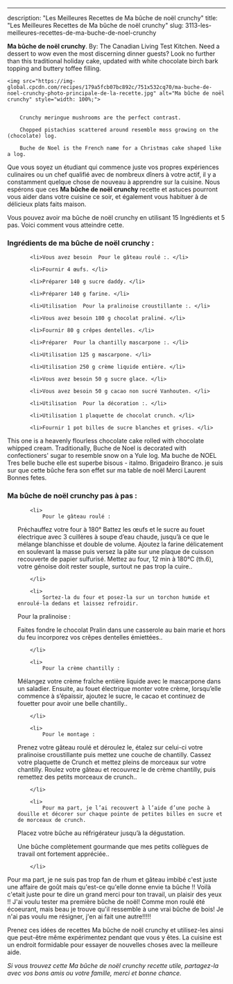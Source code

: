 ---
description: "Les Meilleures Recettes de Ma bûche de noël crunchy"
title: "Les Meilleures Recettes de Ma bûche de noël crunchy"
slug: 3113-les-meilleures-recettes-de-ma-buche-de-noel-crunchy

<p>
	<strong>Ma bûche de noël crunchy</strong>. 
	By: The Canadian Living Test Kitchen. Need a dessert to wow even the most discerning dinner guests? Look no further than this traditional holiday cake, updated with white chocolate birch bark topping and buttery toffee filling.
</p>
<p>
	
	<img src="https://img-global.cpcdn.com/recipes/179a5fcb07bc892c/751x532cq70/ma-buche-de-noel-crunchy-photo-principale-de-la-recette.jpg" alt="Ma bûche de noël crunchy" style="width: 100%;">
	
	
		Crunchy meringue mushrooms are the perfect contrast.
	
		Chopped pistachios scattered around resemble moss growing on the (chocolate) log.
	
		Buche de Noel is the French name for a Christmas cake shaped like a log.
	
</p>

Que vous soyez un étudiant qui commence juste vos propres expériences culinaires ou un chef qualifié avec de nombreux dîners à votre actif, il y a constamment quelque chose de nouveau à apprendre sur la cuisine. Nous espérons que ces <strong> Ma bûche de noël crunchy </strong> recette et astuces pourront vous aider dans votre cuisine ce soir, et également vous habituer à de délicieux plats faits maison.

<!--inarticleads1-->

Vous pouvez avoir ma bûche de noël crunchy en utilisant 15 Ingrédients et 5 pas. Voici comment vous atteindre cette.

<h3>Ingrédients de ma bûche de noël crunchy :</h3>

<ol>
	
		<li>Vous avez besoin  Pour le gâteau roulé :. </li>
	
		<li>Fournir 4 œufs. </li>
	
		<li>Préparer 140 g sucre daddy. </li>
	
		<li>Préparer 140 g farine. </li>
	
		<li>Utilisation  Pour la pralinoise croustillante :. </li>
	
		<li>Vous avez besoin 180 g chocolat praliné. </li>
	
		<li>Fournir 80 g crêpes dentelles. </li>
	
		<li>Préparer  Pour la chantilly mascarpone :. </li>
	
		<li>Utilisation 125 g mascarpone. </li>
	
		<li>Utilisation 250 g crème liquide entière. </li>
	
		<li>Vous avez besoin 50 g sucre glace. </li>
	
		<li>Vous avez besoin 50 g cacao non sucré Vanhouten. </li>
	
		<li>Utilisation  Pour la décoration :. </li>
	
		<li>Utilisation 1 plaquette de chocolat crunch. </li>
	
		<li>Fournir 1 pot billes de sucre blanches et grises. </li>
	
</ol>

This one is a heavenly flourless chocolate cake rolled with chocolate whipped cream. Traditionally, Buche de Noel is decorated with confectioners&#39; sugar to resemble snow on a Yule log. Ma buche de NOEL Tres belle buche elle est superbe bisous - italmo. Brigadeiro Branco. je suis sur que cette bûche fera son effet sur ma table de noël Merci Laurent Bonnes fetes. 

<!--inarticleads2-->

<h3>Ma bûche de noël crunchy pas à pas :</h3>

<ol>
	
		<li>
			Pour le gâteau roulé :

Préchauffez votre four à 180°
Battez les œufs et le sucre au fouet électrique avec 3 cuillères à soupe d’eau chaude, jusqu’à ce que le mélange blanchisse et double de volume. Ajoutez la farine délicatement en soulevant la masse puis versez la pâte sur une plaque de cuisson recouverte de papier sulfurisé.
Mettez au four, 12 min à 180°C (th.6), votre génoise doit rester souple, surtout ne pas trop la cuire..
			
			
		</li>
	
		<li>
			Sortez-la du four et posez-la sur un torchon humide et enroulé-la dedans et laissez refroidir.

Pour la pralinoise :

Faites fondre le chocolat Pralin dans une casserole au bain marie et hors du feu incorporez vos crêpes dentelles émiettées..
			
			
		</li>
	
		<li>
			Pour la crème chantilly :

Mélangez votre crème fraîche entière liquide avec le mascarpone dans un saladier. Ensuite, au fouet électrique monter votre crème, lorsqu’elle commence à s’épaissir, ajoutez le sucre, le cacao et continuez de fouetter pour avoir une belle chantilly..
			
			
		</li>
	
		<li>
			Pour le montage :

Prenez votre gâteau roulé et déroulez le, étalez sur celui-ci votre pralinoise croustillante puis mettez une couche de chantilly. Cassez votre plaquette de Crunch et mettez pleins de morceaux sur votre chantilly.
Roulez votre gâteau et recouvrez le de crème chantilly, puis remettez des petits morceaux de crunch..
			
			
		</li>
	
		<li>
			Pour ma part, je l’ai recouvert à l’aide d’une poche à douille et décorer sur chaque pointe de petites billes en sucre et de morceaux de crunch.

Placez votre bûche au réfrigérateur jusqu’à la dégustation.

Une bûche complètement gourmande que mes petits collègues de travail ont fortement appréciée..
			
			
		</li>
	
</ol>

Pour ma part, je ne suis pas trop fan de rhum et gâteau imbibé c&#39;est juste une affaire de goût mais qu&#39;est-ce qu&#39;elle donne envie ta bûche !! Voilà c&#39;etait juste pour te dire un grand merci pour ton travail, un plaisir des yeux !! J&#39;ai voulu tester ma première bûche de noël! Comme mon roulé été écoeurant, mais beau je trouve qu&#39;il ressemble à une vrai bûche de bois! Je n&#39;ai pas voulu me résigner, j&#39;en ai fait une autre!!!!! 

<!--inarticleads1-->

<p>
Prenez ces idées de recettes Ma bûche de noël crunchy et utilisez-les ainsi que peut-être même expérimentez pendant que vous y êtes. La cuisine est un endroit formidable pour essayer de nouvelles choses avec la meilleure aide.
</p>

<p>
<i>Si vous trouvez cette Ma bûche de noël crunchy recette utile, partagez-la avec vos bons amis ou votre famille, merci et bonne chance.</i>
</p>
